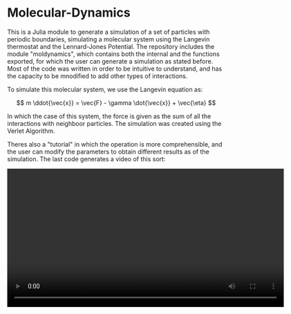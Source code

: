 # Molecular-Dynamics
This is a Julia module to generate a simulation of a set of particles with periodic boundaries, simulating a molecular system using the Langevin thermostat and the Lennard-Jones Potential. The repository includes the module "moldynamics", which contains both the internal and the functions exported, for which the user can generate a simulation as stated before. Most of the code was written in order to be intuitive to understand, and has the capacity to be mnodified to add other types of interactions.

To simulate this molecular system, we use the Langevin equation as:

$$
m \ddot{\vec{x}} = \vec{F} - \gamma \dot{\vec{x}} + \vec{\eta}
$$

In which the case of this system, the force is given as the sum of all the interactions with neighboor particles. The simulation was created using the Verlet Algorithm.

Theres also a "tutorial" in which the operation is more comprehensible, and the user can modify the parameters to obtain different results as of the simulation. The last code generates a video of this sort:

<video src="test_animation.mp4" controls width="640">
  Your browser does not support the video tag.
</video> 
